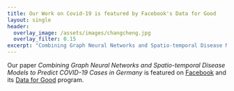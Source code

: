 ```yaml
---
title: Our Work on Covid-19 is featured by Facebook's Data for Good
layout: single
header:
  overlay_image: /assets/images/changcheng.jpg
  overlay_filter: 0.15
excerpt: "Combining Graph Neural Networks and Spatio-temporal Disease Models to Predict COVID-19 Cases in Germany"
---
```


Our paper *Combining Graph Neural Networks and Spatio-temporal Disease Models to Predict COVID-19 Cases in Germany* is featured on [Facebook](https://about.facebook.com/de/actions/europe/) and its [Data for Good](
https://dataforgood.fb.com/docs/european-researchers-covid19/) program.
